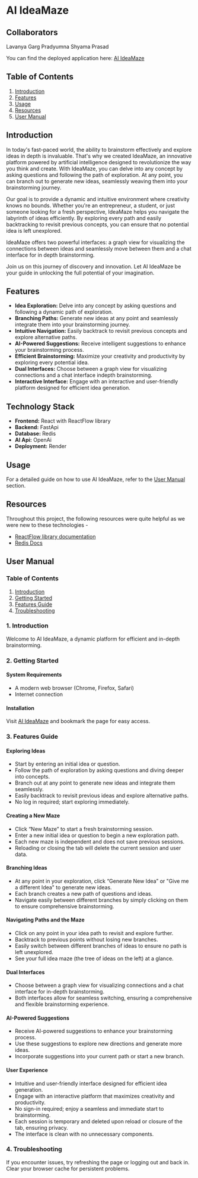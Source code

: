 
# AI IdeaMaze

## Collaborators
Lavanya Garg
Pradyumna Shyama Prasad

You can find the deployed application here: [AI IdeaMaze](https://ai-ideamaze-k2h1.onrender.com/)

## Table of Contents
1. [Introduction](#introduction)
2. [Features](#features)
3. [Usage](#usage)
4. [Resources](#resources)
5. [User Manual](#user-manual)

## Introduction

In today's fast-paced world, the ability to brainstorm effectively and explore ideas in depth is invaluable. That's why we created IdeaMaze, an innovative platform powered by artificial intelligence designed to revolutionize the way you think and create. With IdeaMaze, you can delve into any concept by asking questions and following the path of exploration. At any point, you can branch out to generate new ideas, seamlessly weaving them into your brainstorming journey.

Our goal is to provide a dynamic and intuitive environment where creativity knows no bounds. Whether you're an entrepreneur, a student, or just someone looking for a fresh perspective, IdeaMaze helps you navigate the labyrinth of ideas efficiently. By exploring every path and easily backtracking to revisit previous concepts, you can ensure that no potential idea is left unexplored.

IdeaMaze offers two powerful interfaces: a graph view for visualizing the connections between ideas and seamlessly move between them and a chat interface for in depth brainstorming.

Join us on this journey of discovery and innovation. Let AI IdeaMaze be your guide in unlocking the full potential of your imagination.

## Features

- **Idea Exploration:** Delve into any concept by asking questions and following a dynamic path of exploration.
- **Branching Paths:** Generate new ideas at any point and seamlessly integrate them into your brainstorming journey.
- **Intuitive Navigation:** Easily backtrack to revisit previous concepts and explore alternative paths.
- **AI-Powered Suggestions:** Receive intelligent suggestions to enhance your brainstorming process.
- **Efficient Brainstorming:** Maximize your creativity and productivity by exploring every potential idea.
- **Dual Interfaces:** Choose between a graph view for visualizing connections and a chat interface indepth brainstorming.
- **Interactive Interface:** Engage with an interactive and user-friendly platform designed for efficient idea generation.

## Technology Stack

- **Frontend:** React with ReactFlow library
- **Backend:** FastApi
- **Database:** Redis
- **AI Api:** OpenAi
- **Deployment:** Render

## Usage

For a detailed guide on how to use AI IdeaMaze, refer to the [User Manual](#user-manual) section.

## Resources

Throughout this project, the following resources were quite helpful as we were new to these technologies -

- [ReactFlow library documentation](https://reactflow.dev/)
- [Redis Docs](https://redis.io/docs/latest/)

## User Manual

### Table of Contents

1. [Introduction](#1-introduction)
2. [Getting Started](#2-getting-started)
3. [Features Guide](#3-features-guide)
4. [Troubleshooting](#4-troubleshooting)


### 1. Introduction

Welcome to AI IdeaMaze, a dynamic platform for efficient and in-depth brainstorming.

### 2. Getting Started

#### System Requirements
- A modern web browser (Chrome, Firefox, Safari)
- Internet connection

#### Installation
Visit [AI IdeaMaze](https://ai-ideamaze-k2h1.onrender.com/) and bookmark the page for easy access.

### 3. Features Guide

#### Exploring Ideas
- Start by entering an initial idea or question.
- Follow the path of exploration by asking questions and diving deeper into concepts.
- Branch out at any point to generate new ideas and integrate them seamlessly.
- Easily backtrack to revisit previous ideas and explore alternative paths.
- No log in required; start exploring immediately.

#### Creating a New Maze
- Click “New Maze” to start a fresh brainstorming session.
- Enter a new initial idea or question to begin a new exploration path.
- Each new maze is independent and does not save previous sessions.
- Reloading or closing the tab will delete the current session and user data.

#### Branching Ideas
- At any point in your exploration, click “Generate New Idea” or "Give me a different Idea" to generate new ideas.
- Each branch creates a new path of questions and ideas.
- Navigate easily between different branches by simply clicking on them to ensure comprehensive brainstorming.

#### Navigating Paths and the Maze
- Click on any point in your idea path to revisit and explore further.
- Backtrack to previous points without losing new branches.
- Easily switch between different branches of ideas to ensure no path is left unexplored.
- See your full idea maze (the tree of ideas on the left) at a glance.

#### Dual Interfaces
- Choose between a graph view for visualizing connections and a chat interface for in-depth brainstorming.
- Both interfaces allow for seamless switching, ensuring a comprehensive and flexible brainstorming experience.

#### AI-Powered Suggestions
- Receive AI-powered suggestions to enhance your brainstorming process.
- Use these suggestions to explore new directions and generate more ideas.
- Incorporate suggestions into your current path or start a new branch.

#### User Experience
- Intuitive and user-friendly interface designed for efficient idea generation.
- Engage with an interactive platform that maximizes creativity and productivity.
- No sign-in required; enjoy a seamless and immediate start to brainstorming.
- Each session is temporary and deleted upon reload or closure of the tab, ensuring privacy.
- The interface is clean with no unnecessary components.

### 4. Troubleshooting
If you encounter issues, try refreshing the page or logging out and back in. Clear your browser cache for persistent problems.
